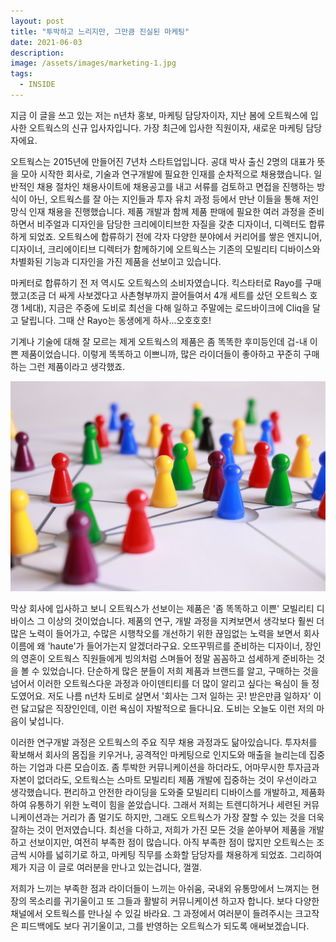 ```yaml
---
layout: post
title: "투박하고 느리지만, 그만큼 진실된 마케팅"
date: 2021-06-03
description: 
image: /assets/images/marketing-1.jpg
tags: 
  - INSIDE
---
```


지금 이 글을 쓰고 있는 저는 n년차 홍보, 마케팅 담당자이자, 지난 봄에 오트웍스에 입사한 오트웍스의 신규 입사자입니다. 가장 최근에 입사한 직원이자, 새로운 마케팅 담당자에요.

오트웍스는 2015년에 만들어진 7년차 스타트업입니다. 공대 박사 출신 2명의 대표가 뜻을 모아 시작한 회사로, 기술과 연구개발에 필요한 인재를 순차적으로 채용했습니다. 일반적인 채용 절차인 채용사이트에 채용공고를 내고 서류를 검토하고 면접을 진행하는 방식이 아닌, 오트웍스를 잘 아는 지인들과 투자 유치 과정 등에서 만난 이들을 통해 저인망식 인재 채용을 진행했습니다. 제품 개발과 함께 제품 판매에 필요한 여러 과정을 준비하면서 비주얼과 디자인을 담당한 크리에이티브한 자질을 갖춘 디자이너, 디렉터도 합류하게 되었죠. 오트웍스에 합류하기 전에 각자 다양한 분야에서 커리어를 쌓은 엔지니어, 디자이너, 크리에이티브 디렉터가 함께하기에 오트웍스는 기존의 모빌리티 디바이스와 차별화된 기능과 디자인을 가진 제품을 선보이고 있습니다.

마케터로 합류하기 전 저 역시도 오트웍스의 소비자였습니다. 킥스타터로 Rayo를 구매했고(조금 더 싸게 사보겠다고 사촌형부까지 끌어들여서 4개 세트를 샀던 오트웍스 호갱 1세대), 지금은 주중에 도비로 최선을 다해 일하고 주말에는 로드바이크에 Cliq을 달고 달립니다. 그때 산 Rayo는 동생에게 하사...오호호호!

기계나 기술에 대해 잘 모르는 제게 오트웍스의 제품은 좀 똑똑한 후미등인데 겁-내 이쁜 제품이었습니다. 이렇게 똑똑하고 이쁘니까, 많은 라이더들이 좋아하고 꾸준히 구매하는 그런 제품이라고 생각했죠.

![Placeholder](/assets/images/marketing-2.jpg)

막상 회사에 입사하고 보니 오트웍스가 선보이는 제품은 '좀 똑똑하고 이쁜' 모빌리티 디바이스 그 이상의 것이었습니다. 제품의 연구, 개발 과정을 지켜보면서 생각보다 훨씬 더 많은 노력이 들어가고, 수많은 시행착오를 개선하기 위한 끊임없는 노력을 보면서 회사 이름에 왜 'haute'가 들어가는지 알겠더라구요. 오뜨꾸뛰르를 준비하는 디자이너, 장인의 영혼이 오트웍스 직원들에게 빙의처럼 스며들어 정말 꼼꼼하고 섬세하게 준비하는 것을 볼 수 있었습니다. 단순하게 많은 분들이 저희 제품과 브랜드를 알고, 구매하는 것을 넘어서 이러한 오트웍스다운 과정과 아이덴티티를 더 많이 알리고 싶다는 욕심이 들 정도였어요. 저도 나름 n년차 도비로 살면서 '회사는 그저 일하는 곳! 받은만큼 일하자' 이런 닳고닳은 직장인인데, 이런 욕심이 자발적으로 들다니요. 도비는 오늘도 이런 저의 마음이 낯섭니다.

이러한 연구개발 과정은 오트웍스의 주요 직무 채용 과정과도 닮아있습니다. 투자처를 확보해서 회사의 몸집을 키우거나, 공격적인 마케팅으로 인지도와 매출을 늘리는데 집중하는 기업과 다른 모습이죠. 좀 투박한 커뮤니케이션을 하더라도, 어마무시한 투자금과 자본이 없더라도, 오트웍스는 스마트 모빌리티 제품 개발에 집중하는 것이 우선이라고 생각했습니다. 편리하고 안전한 라이딩을 도와줄 모빌리티 디바이스를 개발하고, 제품화하여 유통하기 위한 노력이 힘을 쏟았습니다. 그래서 저희는 트렌디하거나 세련된 커뮤니케이션과는 거리가 좀 멀기도 하지만, 그래도 오트웍스가 가장 잘할 수 있는 것을 더욱 잘하는 것이 먼저였습니다. 최선을 다하고, 저희가 가진 모든 것을 쏟아부어 제품을 개발하고 선보이지만, 여전히 부족한 점이 많습니다. 아직 부족한 점이 많지만 오트웍스는 조금씩 시야를 넓히기로 하고, 마케팅 직무를 소화할 담당자를 채용하게 되었죠. 그리하여 제가 지금 이 글로 여러분을 만나고 있는겁니다, 껄껄. 

저희가 느끼는 부족한 점과 라이더들이 느끼는 아쉬움, 국내외 유통망에서 느껴지는 현장의 목소리를 귀기울이고 또 그들과 활발히 커뮤니케이션 하고자 합니다. 보다 다양한 채널에서 오트웍스를 만나실 수 있길 바라요. 그 과정에서 여러분이 들려주시는 크고작은 피드백에도 보다 귀기울이고, 그를 반영하는 오트웍스가 되도록 애써보겠습니다.